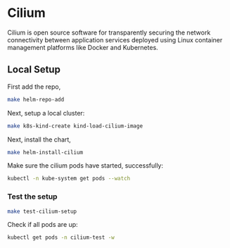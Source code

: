 # Cilium

Cilium is open source software for transparently securing the network connectivity between application services deployed using Linux container management platforms like Docker and Kubernetes.

## Local Setup

First add the repo,

```bash
make helm-repo-add
```

Next, setup a local cluster:

```bash
make k8s-kind-create kind-load-cilium-image
```

Next, install the chart,

```bash
make helm-install-cilium
```

Make sure the cilium pods have started, successfully:

```bash
kubectl -n kube-system get pods --watch
```

### Test the setup

```bash
make test-cilium-setup
```

Check if all pods are up:

```bash
kubectl get pods -n cilium-test -w
```
